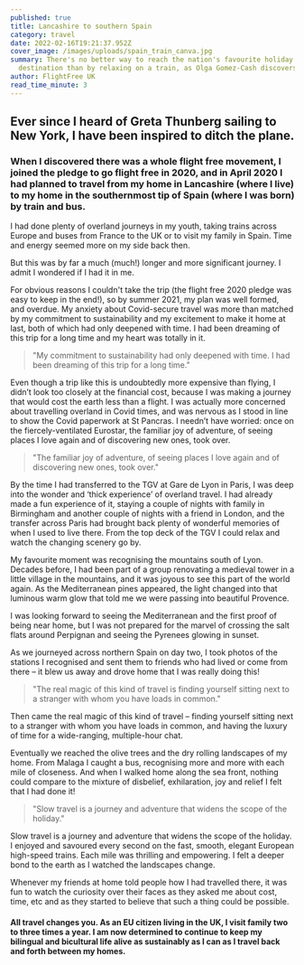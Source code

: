 ```yaml
---
published: true
title: Lancashire to southern Spain
category: travel
date: 2022-02-16T19:21:37.952Z
cover_image: /images/uploads/spain_train_canva.jpg
summary: There's no better way to reach the nation's favourite holiday
  destination than by relaxing on a train, as Olga Gomez-Cash discovers.
author: FlightFree UK
read_time_minute: 3
---
```

## Ever since I heard of Greta Thunberg sailing to New York, I have been inspired to ditch the plane. 

### When I discovered there was a whole flight free movement, I joined the pledge to go flight free in 2020, and in April 2020 I had planned to travel from my home in Lancashire (where I live) to my home in the southernmost tip of Spain (where I was born) by train and bus. 

I had done plenty of overland journeys in my youth, taking trains across Europe and buses from France to the UK or to visit my family in Spain. Time and energy seemed more on my side back then. 

But this was by far a much (much!) longer and more significant journey. I admit I wondered if I had it in me.

For obvious reasons I couldn't take the trip (the flight free 2020 pledge was easy to keep in the end!), so by summer 2021, my plan was well formed, and overdue. My anxiety about Covid-secure travel was more than matched by my commitment to sustainability and my excitement to make it home at last, both of which had only deepened with time. I had been dreaming of this trip for a long time and my heart was totally in it.

> "My commitment to sustainability had only deepened with time. I had been dreaming of this trip for a long time."

Even though a trip like this is undoubtedly more expensive than flying, I didn’t look too closely at the financial cost, because I was making a journey that would cost the earth less than a flight. I was actually more concerned about travelling overland in Covid times, and was nervous as I stood in line to show the Covid paperwork at St Pancras. I needn’t have worried: once on the fiercely-ventilated Eurostar, the familiar joy of adventure, of seeing places I love again and of discovering new ones, took over.

> "The familiar joy of adventure, of seeing places I love again and of discovering new ones, took over."

By the time I had transferred to the TGV at Gare de Lyon in Paris, I was deep into the wonder and ‘thick experience’ of overland travel. I had already made a fun experience of it, staying a couple of nights with family in Birmingham and another couple of nights with a friend in London, and the transfer across Paris had brought back plenty of wonderful memories of when I used to live there. From the top deck of the TGV I could relax and watch the changing scenery go by.

My favourite moment was recognising the mountains south of Lyon. Decades before, I had been part of a group renovating a medieval tower in a little village in the mountains, and it was joyous to see this part of the world again. As the Mediterranean pines appeared, the light changed into that luminous warm glow that told me we were passing into beautiful Provence. 

I was looking forward to seeing the Mediterranean and the first proof of being near home, but I was not prepared for the marvel of crossing the salt flats around Perpignan and seeing the Pyrenees glowing in sunset.

As we journeyed across northern Spain on day two, I took photos of the stations I recognised and sent them to friends who had lived or come from there – it blew us away and drove home that I was really doing this!

> "The real magic of this kind of travel is finding yourself sitting next to a stranger with whom you have loads in common."

Then came the real magic of this kind of travel – finding yourself sitting next to a stranger with whom you have loads in common, and having the luxury of time for a wide-ranging, multiple-hour chat. 

Eventually we reached the olive trees and the dry rolling landscapes of my home. From Malaga I caught a bus, recognising more and more with each mile of closeness. And when I walked home along the sea front, nothing could compare to the mixture of disbelief, exhilaration, joy and relief I felt that I had done it!

> "Slow travel is a journey and adventure that widens the scope of the holiday."

Slow travel is a journey and adventure that widens the scope of the holiday. I enjoyed and savoured every second on the fast, smooth, elegant European high-speed trains. Each mile was thrilling and empowering. I felt a deeper bond to the earth as I watched the landscapes change. 

Whenever my friends at home told people how I had travelled there, it was fun to watch the curiosity over their faces as they asked me about cost, time, etc and as they started to believe that such a thing could be possible. 

#### All travel changes you. As an EU citizen living in the UK, I visit family two to three times a year. I am now determined to continue to keep my bilingual and bicultural life alive as sustainably as I can as I travel back and forth between my homes.